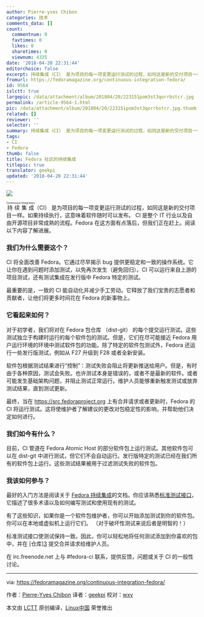 ```yaml
---
author: Pierre-yves Chibon
categories: 技术
comments_data: []
count:
  commentnum: 0
  favtimes: 0
  likes: 0
  sharetimes: 0
  viewnum: 4335
date: '2018-04-20 22:31:44'
editorchoice: false
excerpt: 持续集成（CI） 是为项目的每一项变更运行测试的过程，如同这是新的交付项目一样。如果持续执行，这意味着软件随时可以发布。
fromurl: https://fedoramagazine.org/continuous-integration-fedora/
id: 9564
islctt: true
largepic: /data/attachment/album/201804/20/223151pom3st3qorrbstcr.jpg
permalink: /article-9564-1.html
pic: /data/attachment/album/201804/20/223151pom3st3qorrbstcr.jpg.thumb.jpg
related: []
reviewer: ''
selector: ''
summary: 持续集成（CI） 是为项目的每一项变更运行测试的过程，如同这是新的交付项目一样。如果持续执行，这意味着软件随时可以发布。
tags:
- CI
- Fedora
thumb: false
title: Fedora 社区的持续集成
titlepic: true
translator: geekpi
updated: '2018-04-20 22:31:44'
---
```


![](/data/attachment/album/201804/20/223151pom3st3qorrbstcr.jpg)


<ruby> 持续集成 <rt>  Continuous Integration </rt></ruby>（CI） 是为项目的每一项变更运行测试的过程，如同这是新的交付项目一样。如果持续执行，这意味着软件随时可以发布。 CI 是整个 IT 行业以及自由开源项目非常成熟的流程。Fedora 在这方面有点落后，但我们正在赶上。阅读以下内容了解进展。


### 我们为什么需要这个？


CI 将全面改善 Fedora。它通过尽早揭示 bug 提供更稳定和一致的操作系统。它让你在遇到问题时添加测试，以免再次发生（避免回归）。CI 可以运行来自上游的项目测试，还有测试集成在发行版中 Fedora 特定的测试。


最重要的是，一致的 CI 能自动化并减少手工劳动。它释放了我们宝贵的志愿者和贡献者，让他们将更多时间花在 Fedora 的新事物上。


### 它看起来如何？


对于初学者，我们将对在 Fedora 包仓库 （dist-git） 的每个提交运行测试。这些测试独立于构建时运行的每个软件包的测试。但是，它们在尽可能接近 Fedora 用户运行环境的环境中测试软件包的功能。除了特定的软件包测试外，Fedora 还运行一些发行版测试，例如从 F27 升级到 F28 或者全新安装。


软件包根据测试结果进行“控制”：测试失败会阻止将更新推送给用户。但是，有时由于各种原因，测试会失败。也许测试本身是错误的，或者不是最新的软件。或者可能发生基础架构问题，并阻止测试正常运行。维护人员能够重新触发测试或放弃测试结果，直到测试更新。


最终，当在 <https://src.fedoraproject.org> 上有合并请求或者更新时，Fedora 的 CI 将运行测试。这将使维护者了解建议的更改对包稳定性的影响，并帮助他们决定如何进行。


### 我们如今有什么？


目前，CI 管道在 Fedora Atomic Host 的部分软件包上运行测试。其他软件包可以在 dist-git 中进行测试，但它们不会自动运行。发行版特定的测试已经在我们所有的软件包上运行。这些测试结果被用于过滤测试失败的软件包。


### 我该如何参与？


最好的入门方法是阅读关于 [Fedora 持续集成](http://fedoraproject.org/wiki/CI)的文档。你应该熟悉[标准测试接口](http://fedoraproject.org/wiki/CI/Standard_Test_Interface)，它描述了很多术语以及如何编写测试和使用现有的测试。


有了这些知识，如果你是一个软件包维护者，你可以开始添加测试到你的软件包。你可以在本地或虚拟机上运行它们。 （对于破坏性测试来说后者是明智的！）


标准测试接口使测试保持一致。因此，你可以轻松地将任何测试添加到你喜欢的包中，并在 [仓库]​​[3](https://src.fedoraproject.org) 提交合并请求给维护人员。


在 irc.freenode.net 上与 #fedora-ci 联系，提供反馈，问题或关于 CI 的一般性讨论。




---


via: <https://fedoramagazine.org/continuous-integration-fedora/>


作者：[Pierre-Yves Chibon](https://fedoramagazine.org) 译者：[geekpi](https://github.com/geekpi) 校对：[wxy](https://github.com/wxy)


本文由 [LCTT](https://github.com/LCTT/TranslateProject) 原创编译，[Linux中国](https://linux.cn/) 荣誉推出